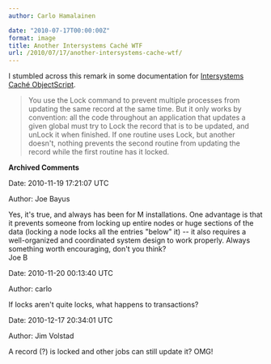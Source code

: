 ```yaml
---
author: Carlo Hamalainen

date: "2010-07-17T00:00:00Z"
format: image
title: Another Intersystems Caché WTF
url: /2010/07/17/another-intersystems-cache-wtf/
---
```

I stumbled across this remark in some documentation for [Intersystems Caché ObjectScript](http://vista.intersystems.com/csp/docbook/DocBook.UI.Page.cls?KEY=TCOS_Integrity).

> You use the Lock command to prevent multiple processes from updating the same record at the same time. But it only works by convention: all the code throughout an application that updates a given global must try to Lock the record that is to be updated, and unLock it when finished. If one routine uses Lock, but another doesn't, nothing prevents the second routine from updating the record while the first routine has it locked.

**Archived Comments**

Date: 2010-11-19 17:21:07 UTC

Author: Joe Bayus

Yes, it's true, and always has been for M installations. One advantage is that it prevents someone from locking up entire nodes or huge sections of the data (locking a node locks all the entries "below" it) -- it also requires a well-organized and coordinated system design to work properly. Always something worth encouraging, don't you think?  
Joe B

Date: 2010-11-20 00:13:40 UTC

Author: carlo

If locks aren't quite locks, what happens to transactions?

Date: 2010-12-17 20:34:01 UTC

Author: Jim Volstad

A record (?) is locked and other jobs can still update it? OMG!
